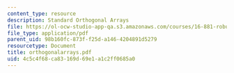 ```yaml
---
content_type: resource
description: Standard Orthogonal Arrays
file: https://ol-ocw-studio-app-qa.s3.amazonaws.com/courses/16-881-robust-system-design-summer-1998/4c5c4f68ca83169d69e1a1c2ff0685a0_orthogonalarrays.pdf
file_type: application/pdf
parent_uid: 98b160fc-873f-f25d-a146-4204891d5279
resourcetype: Document
title: orthogonalarrays.pdf
uid: 4c5c4f68-ca83-169d-69e1-a1c2ff0685a0
---
```

